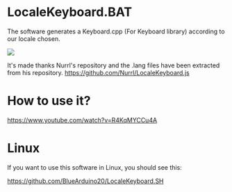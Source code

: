# LocaleKeyboard.BAT
The software generates a Keyboard.cpp (For Keyboard library) according to our locale chosen.

<img src="https://raw.githubusercontent.com/BlueArduino20/LocaleKeyboard.BAT/master/Screenshot_1.PNG">

It's made thanks Nurrl's repository and the .lang files have been extracted from his repository.
<a href="https://github.com/Nurrl/LocaleKeyboard.js">https://github.com/Nurrl/LocaleKeyboard.js<a>

# How to use it?
<a href="https://www.youtube.com/watch?v=R4KqMYCCu4A">https://www.youtube.com/watch?v=R4KqMYCCu4A<a>

# Linux
If you want to use this software in Linux, you should see this:

<a href="https://github.com/BlueArduino20/LocaleKeyboard.SH">https://github.com/BlueArduino20/LocaleKeyboard.SH</a>


